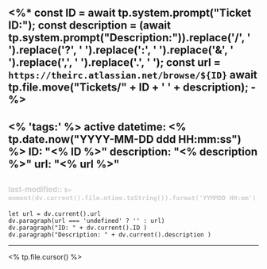 <%*
const ID = await tp.system.prompt("Ticket ID:");
const description = (await tp.system.prompt("Description:")).replace('/', ' ').replace('?', ' ').replace(':', ' ').replace('&', ' ').replace(',', ' ').replace('.', ' ');
const url = `https://theirc.atlassian.net/browse/${ID}`
await tp.file.move("Tickets/" + ID + ' ' + description);
-%>
---
<% 'tags:' %> active
datetime: <% tp.date.now("YYYY-MM-DD ddd HH:mm:ss") %>
ID: "<% ID %>"
description: "<% description  %>"
url: "<% url  %>"
---
<span style="font-size: 15px; opacity:.2">last-modified:: `$=  moment(dv.current().file.mtime.toString()).format('YYMMDD HH:mm')`</span>
---
```dataviewjs
let url = dv.current().url
dv.paragraph(url === 'undefined' ? '' : url)
dv.paragraph("ID: " + dv.current().ID )
dv.paragraph("Description: " + dv.current().description )
```
---
<% tp.file.cursor() %>
